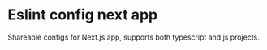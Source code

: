 # Eslint config next app

Shareable configs for Next.js app, supports both typescript and js projects.
